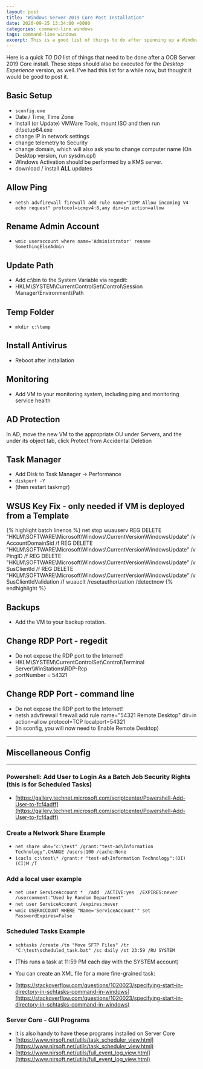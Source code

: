```yaml
---
layout: post
title: "Windows Server 2019 Core Post Installation"
date: 2020-09-25 13:34:00 +0000
categories: command-line windows
tags: command-line windows
excerpt: This is a good list of things to do after spinning up a Windows VM.
---
```


Here is a quick *TO DO* list of things that need to be done after a OOB Server 2019 Core install.  These steps should also be executed for the *Desktop Experience* version, as well. I've had this list for a while now, but thought it would be good to post it.

## Basic Setup
* `sconfig.exe`
* Date / Time, Time Zone
* Install (or Update) VMWare Tools, mount ISO and then run d:\setup64.exe
* change IP in network settings
* change telemetry to Security
* change domain, which will also ask you to change computer name (On Desktop version, run sysdm.cpl)
* Windows Activation should be performed by a KMS server.
* download / install **ALL** updates

## Allow Ping
* `netsh advfirewall firewall add rule name="ICMP Allow incoming V4 echo request" protocol=icmpv4:8,any dir=in action=allow`

## Rename Admin Account
* `wmic useraccount where name='Administrator' rename SomethingElseAdmin`

## Update Path
* Add c:\bin to the System Variable via regedit:
* HKLM\SYSTEM\CurrentControlSet\Control\Session Manager\Environment\Path

## Temp Folder
* `mkdir c:\temp`

## Install Antivirus
* Reboot after installation

## Monitoring
* Add VM to your monitoring system, including ping and monitoring service health

## AD Protection
In AD, move the new VM to the appropriate OU under Servers, and the under its object tab, click Protect from Accidental Deletion

## Task Manager
* Add Disk to Task Manager -> Performance
* `diskperf -Y`
* (then restart taskmgr)

## WSUS Key Fix - only needed if VM is deployed from a Template
{% highlight batch linenos %}
net stop wuauserv
REG DELETE "HKLM\SOFTWARE\Microsoft\Windows\CurrentVersion\WindowsUpdate" /v AccountDomainSid /f
REG DELETE "HKLM\SOFTWARE\Microsoft\Windows\CurrentVersion\WindowsUpdate" /v PingID /f
REG DELETE "HKLM\SOFTWARE\Microsoft\Windows\CurrentVersion\WindowsUpdate" /v SusClientId /f
REG DELETE "HKLM\SOFTWARE\Microsoft\Windows\CurrentVersion\WindowsUpdate" /v SusClientIdValidation /f
wuauclt /resetauthorization /detectnow
{% endhighlight %}

## Backups
* Add the VM to your backup rotation.

## Change RDP Port - regedit
* Do not expose the RDP port to the Internet!
* HKLM\SYSTEM\CurrentControlSet\Control\Terminal Server\WinStations\RDP-Rcp
* portNumber = 54321

## Change RDP Port - command line
* Do not expose the RDP port to the Internet!
* netsh advfirewall firewall add rule name="54321 Remote Desktop" dir=in action=allow protocol=TCP localport=54321
* (in sconfig, you will now need to Enable Remote Desktop)


___


## Miscellaneous Config

___

### Powershell: Add User to Login As a Batch Job Security Rights (this is for Scheduled Tasks)
* [https://gallery.technet.microsoft.com/scriptcenter/Powershell-Add-User-to-fcf4adff](https://gallery.technet.microsoft.com/scriptcenter/Powershell-Add-User-to-fcf4adff)

### Create a Network Share Example
* `net share uhs="c:\test" /grant:"test-ad\Information Technology",CHANGE /users:100 /cache:None`
* `icacls c:\test\* /grant:r "test-ad\Information Technology":(OI)(CI)M /T`

### Add a local user example
* `net user ServiceAccount *  /add  /ACTIVE:yes  /EXPIRES:never /usercomment:"Used by Random Department"`
* `net user ServiceAccount /expires:never`
* `wmic USERACCOUNT WHERE "Name='ServiceAccount'" set PasswordExpires=False`

### Scheduled Tasks Example
* `schtasks /create /tn "Move SFTP Files" /tr "C:\test\scheduled_task.bat" /sc daily /st 23:59 /RU SYSTEM`
* (This runs a task at 11:59 PM each day with the SYSTEM account)

* You can create an XML file for a more fine-grained task:
* [https://stackoverflow.com/questions/1020023/specifying-start-in-directory-in-schtasks-command-in-windows](https://stackoverflow.com/questions/1020023/specifying-start-in-directory-in-schtasks-command-in-windows)

### Server Core - GUI Programs
* It is also handy to have these programs installed on Server Core
* [https://www.nirsoft.net/utils/task_scheduler_view.html](https://www.nirsoft.net/utils/task_scheduler_view.html)
* [https://www.nirsoft.net/utils/full_event_log_view.html](https://www.nirsoft.net/utils/full_event_log_view.html)
